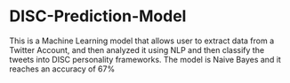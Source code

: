 # DISC-Prediction-Model
This is a Machine Learning model that allows user to extract data from a Twitter Account, and then analyzed it using NLP and then classify the tweets into DISC personality frameworks. The model is Naive Bayes and it reaches an accuracy of 67%
